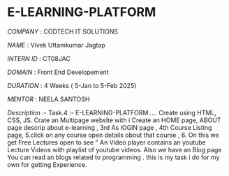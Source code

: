 # E-LEARNING-PLATFORM

*COMPANY*   : CODTECH IT SOLUTIONS

*NAME*      : Vivek Uttamkumar Jagtap

*INTERN ID* : CT08JAC

*DOMAIN*    : Front End Developement

*DURATION*  : 4 Weeks ( 5-Jan to 5-Feb 2025)

*MENTOR*    : NEELA SANTOSH



*Description* :- Task.4 :- E-LEARNING-PLATFORM..... Create using HTML, CSS, JS. Crate an Multipage website with i Create an HOME page, ABOUT page descrip about e-learning , 3rd As lOGIN page , 4th Course Listing page, 5.click on any course open details obout that course , 6. On this we get Free Lectures open to see " An Video player contains an youtube Lecture Videos with 
playlist of youtube videos. Also we have an Blog page You can read an blogs related to programming . this is my task i do for my own for getting Experience.
